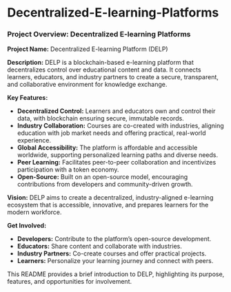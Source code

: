 # Decentralized-E-learning-Platforms

### Project Overview: Decentralized E-learning Platforms

**Project Name:** Decentralized E-learning Platform (DELP)

**Description:**
DELP is a blockchain-based e-learning platform that decentralizes control over educational content and data. It connects learners, educators, and industry partners to create a secure, transparent, and collaborative environment for knowledge exchange.

**Key Features:**
- **Decentralized Control:** Learners and educators own and control their data, with blockchain ensuring secure, immutable records.
- **Industry Collaboration:** Courses are co-created with industries, aligning education with job market needs and offering practical, real-world experience.
- **Global Accessibility:** The platform is affordable and accessible worldwide, supporting personalized learning paths and diverse needs.
- **Peer Learning:** Facilitates peer-to-peer collaboration and incentivizes participation with a token economy.
- **Open-Source:** Built on an open-source model, encouraging contributions from developers and community-driven growth.

**Vision:**
DELP aims to create a decentralized, industry-aligned e-learning ecosystem that is accessible, innovative, and prepares learners for the modern workforce.

**Get Involved:**
- **Developers:** Contribute to the platform’s open-source development.
- **Educators:** Share content and collaborate with industries.
- **Industry Partners:** Co-create courses and offer practical projects.
- **Learners:** Personalize your learning journey and connect with peers.


This README provides a brief introduction to DELP, highlighting its purpose, features, and opportunities for involvement.

